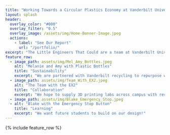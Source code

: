```yaml
---
title: "Working Towards a Circular Plastics Economy at Vanderbilt University"
layout: splash
header:
  overlay_color: "#000"
  overlay_filter: "0.5"
  overlay_image: /assets/img/Home-Banner-Image.jpeg
  actions:
    - label: "See Our Report"
      url: "/portfolio/"
excerpt: "The Little Engineers That Could are a team at Vanderbilt University who hope to help our community directly utilize more waste from students by repurposing recycled plastic bottles into 3D printing filament through an optimized extruder."
feature_row:
  - image_path: assets/img/Mel_Amy_Bottles.jpeg
    alt: "Melanie and Amy with Plastic Bottles"
    title: "Sustainability"
    excerpt: "We are partnered with Vanderbilt recycling to repurpose waste from students."
  - image_path: assets/img/Team_With_EX2.jpeg
    alt: "The Team with the EX2"
    title: "Collaboration"
    excerpt: "We hope to supply 3D printing labs across campus with recycled filament."
  - image_path: assets/img/Blake_Emergency_Stop.jpeg
  - alt: "Blake with the Emergency Stop Button"
    title: "Learning"
    excerpt: "We want future students to build on our design!"
---
```


{% include feature_row %}

